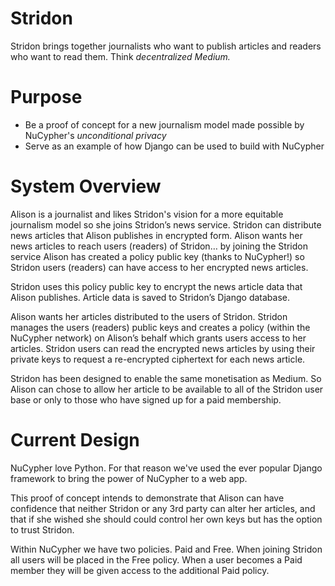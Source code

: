 # Stridon
Stridon brings together journalists who want to publish articles and readers who want to read them. Think _decentralized Medium._
# Purpose
- Be a proof of concept for a new journalism model made possible by NuCypher's _unconditional privacy_
- Serve as an example of how Django can be used to build with NuCypher
# System Overview
Alison is a journalist and likes Stridon's vision for a more equitable journalism model so she joins Stridon’s news service. Stridon can distribute news articles that Alison publishes in encrypted form. Alison wants her news articles to reach users (readers) of Stridon… by joining the Stridon service Alison has created a policy public key (thanks to NuCypher!) so Stridon users (readers) can have access to her encrypted news articles.

Stridon uses this policy public key to encrypt the news article data that Alison publishes. Article data is saved to Stridon’s Django database.

Alison wants her articles distributed to the users of Stridon. Stridon manages the users (readers) public keys and creates a policy (within the NuCypher network) on Alison’s behalf which grants users access to her articles. Stridon users can read the encrypted news articles by using their private keys to request a re-encrypted ciphertext for each news article.

Stridon has been designed to enable the same monetisation as Medium. So Alison can chose to allow her article to be available to all of the Stridon user base or only to those who have signed up for a paid membership.
# Current Design
NuCypher love Python. For that reason we've used the ever popular Django framework to bring the power of NuCypher to a web app.

This proof of concept intends to demonstrate that Alison can have confidence that neither Stridon or any 3rd party can alter her articles, and that if she wished she should could control her own keys but has the option to trust Stridon.

Within NuCypher we have two policies. Paid and Free. When joining Stridon all users will be placed in the Free policy. When a user becomes a Paid member they will be given access to the additional Paid policy.
